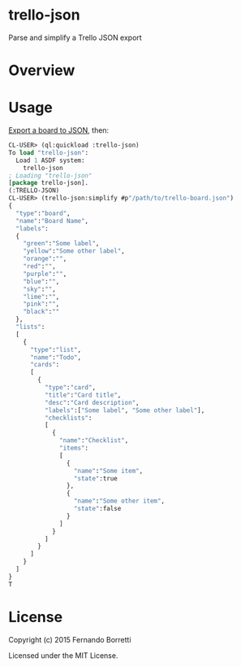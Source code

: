 # trello-json

Parse and simplify a Trello JSON export

# Overview

# Usage

[Export a board to JSON][export], then:

```lisp
CL-USER> (ql:quickload :trello-json)
To load "trello-json":
  Load 1 ASDF system:
    trello-json
; Loading "trello-json"
[package trello-json].
(:TRELLO-JSON)
CL-USER> (trello-json:simplify #p"/path/to/trello-board.json")
{
  "type":"board",
  "name":"Board Name",
  "labels":
  {
    "green":"Some label",
    "yellow":"Some other label",
    "orange":"",
    "red":"",
    "purple":"",
    "blue":"",
    "sky":"",
    "lime":"",
    "pink":"",
    "black":""
  },
  "lists":
  [
    {
      "type":"list",
      "name":"Todo",
      "cards":
      [
        {
          "type":"card",
          "title":"Card title",
          "desc":"Card description",
          "labels":["Some label", "Some other label"],
          "checklists":
          [
            {
              "name":"Checklist",
              "items":
              [
                {
                  "name":"Some item",
                  "state":true
                },
                {
                  "name":"Some other item",
                  "state":false
                }
              ]
            }
          ]
        }
      ]
    }
  ]
}
T
```

[export]: http://help.trello.com/article/747-exporting-data-from-trello-1

# License

Copyright (c) 2015 Fernando Borretti

Licensed under the MIT License.
